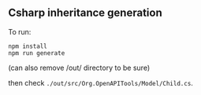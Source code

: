 ## Csharp inheritance generation

To run:
```
npm install
npm run generate
```

(can also remove /out/ directory to be sure)

then check `./out/src/Org.OpenAPITools/Model/Child.cs`.